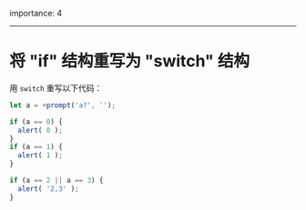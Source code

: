 importance: 4

---

# 将 "if" 结构重写为 "switch" 结构

用 `switch` 重写以下代码：

```js run
let a = +prompt('a?', '');

if (a == 0) {
  alert( 0 );
}
if (a == 1) {
  alert( 1 );
}

if (a == 2 || a == 3) {
  alert( '2,3' );
}
```

